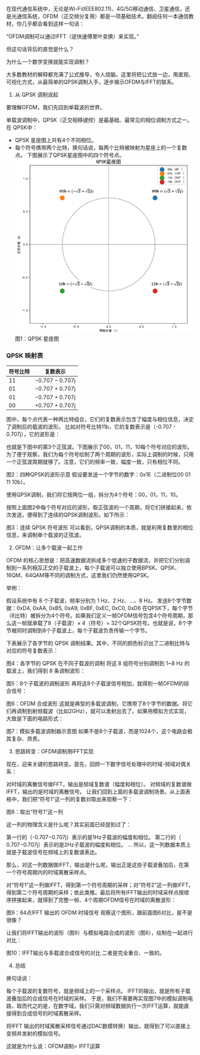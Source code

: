 在现代通信系统中，无论是Wi-Fi(IEEE802.11)、4G/5G移动通信、卫星通信，还是光通信系统，OFDM（正交频分复用）都是一项基础技术。翻阅任何一本通信教材，你几乎都会看到这样一句话：

“OFDM调制可以通过IFFT（逆快速傅里叶变换）来实现。”

但这句话背后的直觉是什么？

为什么一个数学变换就能实现调制？

大多数教材的解释都充满了公式推导，令人烧脑。这里将把公式放一边，用直观、可视化方式，从最简单的QPSK调制入手，逐步揭示OFDM与IFFT的联系。

1. 从 QPSK 调制说起

要理解OFDM，我们先回到单载波的世界。

单载波调制中，QPSK（正交相移键控）是最基础、最常见的相位调制方式之一。在 QPSK中：

- QPSK 星座图上共有4个不同相位。
- 每个符号携带两个比特，换句话说，每两个比特被映射为星座上的一个复数点。
下图展示了QPSK星座图中的四个符号点。
![QPSK星座图](pngs/QPSK星座图.png)  
图1：QPSK 星座图
### QPSK 映射表
| 符号比特 | 复数表示 |
|---------|----------------------|
| 11      | −0.707 − 0.707j |
| 01      | −0.707 + 0.707j |
| 01      | −0.707 + 0.707j |
| 00      | +0.707 + 0.707j |

图中，每个点代表一种两比特组合，它们的复数表示包含了幅度与相位信息，决定了调制后的载波的波形。
比如对符号比特11b，它的复数表示是（-0.707 - 0.707j），它的波形是：


也就是下图中的第3个正弦波。下图展示了00，01，11，10每个符号对应的波形。为了便于观察，我们为每个符号绘制了两个周期的波形，实际上调制的时候，只用一个正弦波周期就够了。注意，它们的频率一致，幅度一致，只有相位不同。


图2：四种QPSK的波形示意
假设要发送一个字节的数字：0x1E（二进制位00 01 11 10b）。

使用QPSK调制，我们将它按两位一组，拆分为4个符号：00，01，11，10。

按照上面图2中每个符号对应的波形，取正弦波的一个周期，将它们拼接起来，依次发送，便得到了连续的QPSK调制波形。如下所示：


图3：连续 QPSK 符号波形
可以看到，QPSK调制的本质，就是利用复数里的相位信息，来调制单个载波的正弦波。

2. OFDM：让多个载波一起工作

OFDM 的核心思想是：把高速数据流拆成多个低速的子数据流，并把它们分别调制到一系列相互正交的子载波上，每个子载波可以独立使用BPSK、QPSK、16QM、64QAM等不同的调制方式，这里我们仍然使用QPSK。

举例：

假设系统中有 8 个子载波，频率分别为 1 Hz、2 Hz、...、8 Hz。
发送8个字节数据：0xD4, 0xAA, 0xB5, 0xA9, 0xBF, 0xEC, 0xC0, 0xD6
在QPSK下，每个字节（8比特）被拆分为4个符号。如果我们定义一帧OFDM信号包含4个符号周期，那么这一帧就承载了8（子载波）× 4（符号）= 32个QPSK符号。也就是说，8个字节被同时调制到8个子载波上，每个子载波负责传输一个字节。

下表展示了各字节的 QPSK 调制结果。其中，不同的颜色标识出了二进制比特与对应的符号复数表示：


图4：各字节的 QPSK 在不同子载波的调制
将这 8 组符号分别调制到 1~8 Hz 的载波上，我们得到 8 条调制波形：


图5：8个子载波的调制波形
再将这8个子载波信号相加，就得到一帧OFDM的综合信号：


图6：OFDM 合成波形
这就是典型的多载波调制，它携带了8个字节的数据。将它们再调制到射频载波（比如2GHz），就可以发射出去了。如果用模拟方式实现，大致是下面的电路形式：


图7：模拟多载波调制器示意图
如果不是8个子载波，而是1024个，这个电路会极其复杂、昂贵。

3. 思路转变：OFDM调制用IFFT实现

现在，迎来关键的思路转变。首先，回顾一下数字信号处理中的时域-频域对偶关系：

对时域的离散信号做FFT，输出是频域复数谱（幅度和相位）。
对频域的复数谱做IFFT，输出的是时域的离散信号。
让我们回到上面的多载波调制场景。从上面表格中，我们把“符号1”这一列的复数对取出来观察一下：


图8：取出“符号1”这一列

这一列的物理含义是什么呢？其实前面已经提到过了：

第一行的（-0.707−0.707j）表示的是1Hz子载波的幅度和相位。
第二行的（ 0.707−0.707j）表示的是2Hz子载波的幅度和相位。
…
所以，这一列数据本质上就是子载波信号在频域上的复数谱表达。

那么，对这一列数据做IFFT，输出是什么呢，输出正是这些子载波叠加后，在第一个符号周期内的时域离散采样点。

对“符号1”这一列做IFFT，得到第一个符号周期的采样；对“符号2”这一列做IFFT，得到第二个符号周期的采样；依此类推。最后将所有IFFT输出的时域采样点按顺序拼接起来，就得到了完整一帧、4个周期OFDM信号在时域的离散波形：


图9：64点IFFT 输出的 OFDM 时域信号
观察这个图形，跟前面图6对比，是不是很像？

让我们将IFFT输出的波形（图9）与模拟电路合成的波形（图6），绘制在一起进行对比：


图10：IFFT输出与多载波合成信号的对比
二者是完全重合、一致的。

4. 总结

换句话说：

每个子载波的复数符号，就是频域上的一个采样点。
IFFT的输出，就是所有子载波叠加后的合成信号在时域的采样。
于是，我们不需要再实现图7中的模拟调制电路，取而代之的是，在数字域，我们只需对频域数据执行一次IFFT运算，就能直接得到合成信号的时域离散采样。

将IFFT 输出的时域离散采样信号通过DAC数模转换）输出，就得到了可以直接上变频并发射的模拟信号。

这就是为什么说：OFDM调制= IFFT运算
